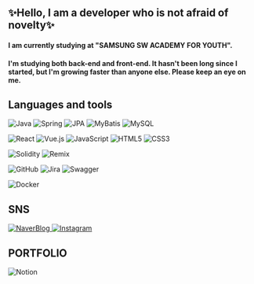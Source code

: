 ## ✨Hello, I am a developer who is not afraid of novelty✨

#### I am currently studying at "SAMSUNG SW ACADEMY FOR YOUTH".

#### I'm studying both back-end and front-end. It hasn't been long since I started, but I'm growing faster than anyone else. Please keep an eye on me.


## Languages and tools
<div>
  
![Java](https://img.shields.io/badge/java-%23ED8B00.svg?style=for-the-badge&logo=openjdk&logoColor=white)
![Spring](https://img.shields.io/badge/spring-%236DB33F.svg?style=for-the-badge&logo=spring&logoColor=white)
![JPA](https://img.shields.io/badge/-JPA-000000?style=for-the-badge&logo=jpa&logoColor=white) 
![MyBatis](https://img.shields.io/badge/-MyBatis-C70D2C?style=for-the-badge&logo=mybatis&logoColor=white)
![MySQL](https://img.shields.io/badge/mysql-%2300000f.svg?style=for-the-badge&logo=mysql&logoColor=white)

![React](https://img.shields.io/badge/react-%2320232a.svg?style=for-the-badge&logo=react&logoColor=%2361DAFB) 
![Vue.js](https://img.shields.io/badge/vue.js-%2335495e.svg?style=for-the-badge&logo=vuedotjs&logoColor=%234FC08D) 
![JavaScript](https://img.shields.io/badge/javascript-%23323330.svg?style=for-the-badge&logo=javascript&logoColor=%23F7DF1E)
![HTML5](https://img.shields.io/badge/html5-%23E34F26.svg?style=for-the-badge&logo=html5&logoColor=white)
![CSS3](https://img.shields.io/badge/css3-%231572B6.svg?style=for-the-badge&logo=css3&logoColor=white)

![Solidity](https://img.shields.io/badge/Solidity-%23363636.svg?style=for-the-badge&logo=solidity&logoColor=white) 
![Remix](https://img.shields.io/badge/remix-%23000.svg?style=for-the-badge&logo=remix&logoColor=white)

![GitHub](https://img.shields.io/badge/github-%23121011.svg?style=for-the-badge&logo=github&logoColor=white)
![Jira](https://img.shields.io/badge/jira-%230A0FFF.svg?style=for-the-badge&logo=jira&logoColor=white) 
![Swagger](https://img.shields.io/badge/-Swagger-%23Clojure?style=for-the-badge&logo=swagger&logoColor=white) 

![Docker](https://img.shields.io/badge/Docker-2496ED?style=for-the-badge&logo=docker&logoColor=white) 
</div>

## SNS

<a href="https://blog.naver.com/nkj0901" target="_blank">![NaverBlog](https://img.shields.io/badge/Blog-03C75A?style=for-the-badge&logo=naver&logoColor=white) </a>
<a href="https://www.instagram.com/nkj0901" target="_blank">![Instagram](https://img.shields.io/badge/Instagram-E4405F?style=for-the-badge&logo=instagram&logoColor=white)</a>

## PORTFOLIO
![Notion](https://img.shields.io/badge/Notion-%23000000.svg?style=for-the-badge&logo=notion&logoColor=white) 
